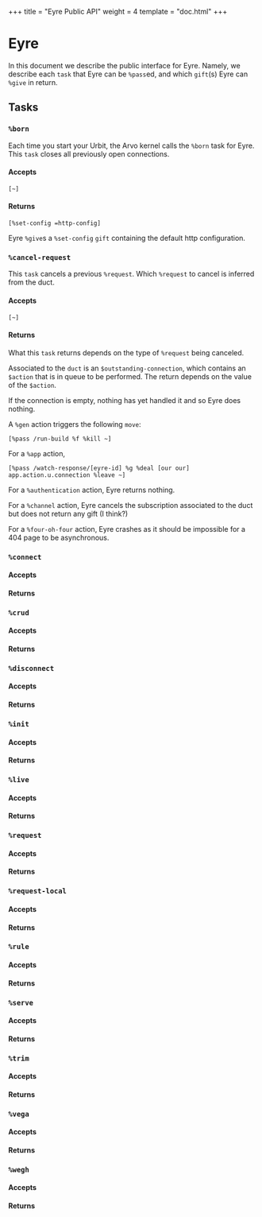 +++
title = "Eyre Public API"
weight = 4
template = "doc.html"
+++

# Eyre

In this document we describe the public interface for Eyre. Namely, we describe
each `task` that Eyre can be `%pass`ed, and which `gift`(s) Eyre can `%give` in return.


## Tasks

### `%born`

Each time you start your Urbit, the Arvo kernel calls the `%born` task for Eyre.
This `task` closes all previously open connections.

#### Accepts

```hoon
[~]
```

#### Returns

```hoon
[%set-config =http-config]
```

Eyre `%give`s a `%set-config` `gift` containing the default http configuration.


### `%cancel-request`

This `task` cancels a previous `%request`. Which `%request` to cancel is
inferred from the duct. 

#### Accepts

```hoon
[~]
```

#### Returns

What this `task` returns depends on the type of `%request` being canceled.

Associated to the `duct` is an `$outstanding-connection`, which contains an
`$action` that is in queue to be performed. The return depends on the value of the `$action`.

If the connection is empty, nothing has yet handled it and so Eyre does nothing.

A `%gen` action triggers the following `move`:
```hoon
[%pass /run-build %f %kill ~]
```

For a `%app` action,
```hoon
[%pass /watch-response/[eyre-id] %g %deal [our our] app.action.u.connection %leave ~]
```

For a `%authentication` action, Eyre returns nothing.

For a `%channel` action, Eyre cancels the subscription associated to the duct
but does not return any gift (I think?)

For a `%four-oh-four` action, Eyre crashes as it should be impossible for a 404
page to be asynchronous.


### `%connect`

#### Accepts

#### Returns


### `%crud`

#### Accepts

#### Returns


### `%disconnect`

#### Accepts

#### Returns


### `%init`

#### Accepts

#### Returns


### `%live`

#### Accepts

#### Returns


### `%request`

#### Accepts

#### Returns


### `%request-local`

#### Accepts

#### Returns


### `%rule`

#### Accepts

#### Returns


### `%serve`

#### Accepts

#### Returns


### `%trim`

#### Accepts

#### Returns


### `%vega`

#### Accepts

#### Returns


### `%wegh`

#### Accepts

#### Returns
